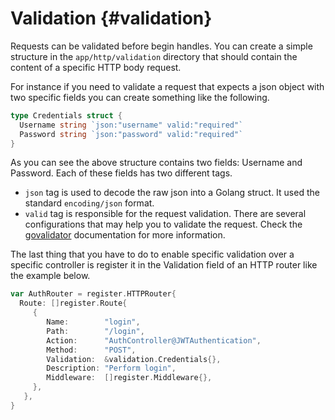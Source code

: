 # Validation {#validation}

Requests can be validated before begin handles. You can create a simple structure in the `app/http/validation` directory that should contain the content of a specific HTTP body request.

For instance if you need to validate a request that expects a json object with two specific fields you can create something like the following.

```go title="Example of validation structure"
type Credentials struct {
  Username string `json:"username" valid:"required"`
  Password string `json:"password" valid:"required"`
}
```

As you can see the above structure contains two fields: Username and Password. Each of these fields has two different tags.

* `json` tag is used to decode the raw json into a Golang struct. It used the standard `encoding/json` format.
* `valid` tag is responsible for the request validation. There are several configurations that may help you to validate the request. Check the [govalidator](https://github.com/asaskevich/govalidator) documentation for more information.

The last thing that you have to do to enable specific validation over a specific controller is register it in the Validation field of an HTTP router like the example below.

```go title="Validation in HTTPRouter intance"
var AuthRouter = register.HTTPRouter{
  Route: []register.Route{
     {
        Name:        "login",
        Path:        "/login",
        Action:      "AuthController@JWTAuthentication",
        Method:      "POST",
        Validation:  &validation.Credentials{},
        Description: "Perform login",
        Middleware:  []register.Middleware{},
     },
   },
}
```
